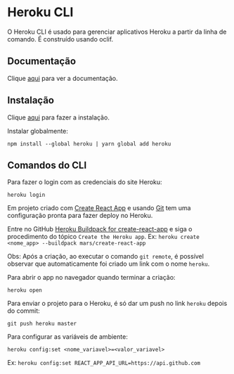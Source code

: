 # Heroku CLI

O Heroku CLI é usado para gerenciar aplicativos Heroku a partir da linha de comando. É construído usando oclif.

## Documentação

Clique [aqui](https://github.com/heroku/cli) para ver a documentação.

## Instalação

Clique [aqui](https://www.npmjs.com/package/heroku) para fazer a instalação.

Instalar globalmente:

```
npm install --global heroku | yarn global add heroku
```

## Comandos do CLI

Para fazer o login com as credenciais do site Heroku:

```
heroku login
```

Em projeto criado com [Create React App](create-react-app.md) e usando [Git](../../../version-controls/git/git.md) tem uma configuração pronta para fazer deploy no Heroku.

Entre no GitHub [Heroku Buildpack for create-react-app](https://github.com/mars/create-react-app-buildpack#user-content-generate-a-react-app) e siga o procedimento do tópico `Create the Heroku app`. Ex: `heroku create <nome_app> --buildpack mars/create-react-app`

Obs: Após a criação, ao executar o comando `git remote`, é possível observar que automaticamente foi criado um link com o nome `heroku`.

Para abrir o app no navegador quando terminar a criação:

```
heroku open
```

Para enviar o projeto para o Heroku, é só dar um push no link `heroku` depois do commit:

```
git push heroku master
```

Para configurar as variáveis de ambiente:

```
heroku config:set <nome_variavel>=<valor_variavel>
```

Ex: `heroku config:set REACT_APP_API_URL=https://api.github.com`
